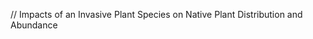 <p slign="center">
// Impacts of an Invasive Plant Species on Native Plant Distribution and Abundance
</p>
